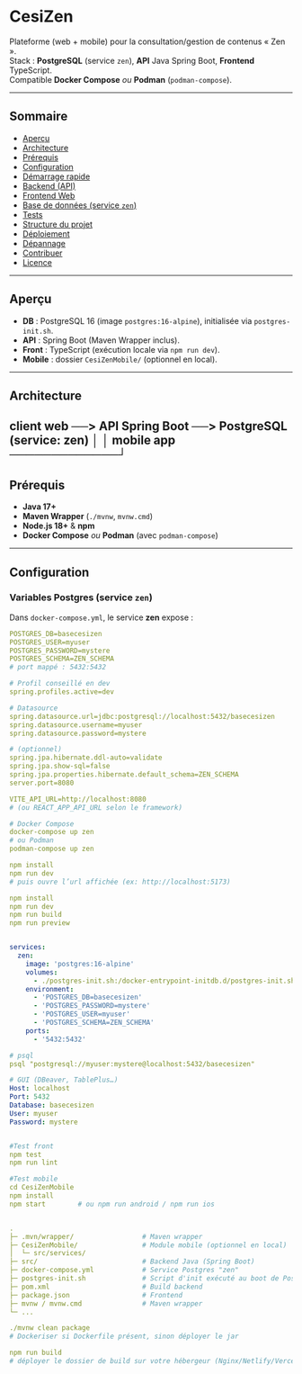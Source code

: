 # CesiZen

Plateforme (web + mobile) pour la consultation/gestion de contenus « Zen ».  
Stack : **PostgreSQL** (service `zen`), **API** Java Spring Boot, **Frontend** TypeScript.  
Compatible **Docker Compose** _ou_ **Podman** (`podman-compose`).

---

## Sommaire
- [Aperçu](#aperçu)
- [Architecture](#architecture)
- [Prérequis](#prérequis)
- [Configuration](#configuration)
- [Démarrage rapide](#démarrage-rapide)
- [Backend (API)](#backend-api)
- [Frontend Web](#frontend-web)
- [Base de données (service `zen`)](#base-de-données-service-zen)
- [Tests](#tests)
- [Structure du projet](#structure-du-projet)
- [Déploiement](#déploiement)
- [Dépannage](#dépannage)
- [Contribuer](#contribuer)
- [Licence](#licence)

---

## Aperçu

- **DB** : PostgreSQL 16 (image `postgres:16-alpine`), initialisée via `postgres-init.sh`.
- **API** : Spring Boot (Maven Wrapper inclus).
- **Front** : TypeScript (exécution locale via `npm run dev`).
- **Mobile** : dossier `CesiZenMobile/` (optionnel en local).

---

## Architecture

client web ──> API Spring Boot ──> PostgreSQL (service: zen)
│ │
mobile app ─────────────┘
 
 
---

## Prérequis

- **Java 17+**
- **Maven Wrapper** (`./mvnw`, `mvnw.cmd`)
- **Node.js 18+** & **npm**
- **Docker Compose** _ou_ **Podman** (avec `podman-compose`)

---

## Configuration

### Variables Postgres (service `zen`)
Dans `docker-compose.yml`, le service **zen** expose :
```yaml
POSTGRES_DB=basecesizen
POSTGRES_USER=myuser
POSTGRES_PASSWORD=mystere
POSTGRES_SCHEMA=ZEN_SCHEMA
# port mappé : 5432:5432

# Profil conseillé en dev
spring.profiles.active=dev

# Datasource
spring.datasource.url=jdbc:postgresql://localhost:5432/basecesizen
spring.datasource.username=myuser
spring.datasource.password=mystere

# (optionnel)
spring.jpa.hibernate.ddl-auto=validate
spring.jpa.show-sql=false
spring.jpa.properties.hibernate.default_schema=ZEN_SCHEMA
server.port=8080

VITE_API_URL=http://localhost:8080
# (ou REACT_APP_API_URL selon le framework)

# Docker Compose
docker-compose up zen
# ou Podman
podman-compose up zen

npm install
npm run dev
# puis ouvre l’url affichée (ex: http://localhost:5173)

npm install
npm run dev
npm run build
npm run preview


services:
  zen:
    image: 'postgres:16-alpine'
    volumes:
      - ./postgres-init.sh:/docker-entrypoint-initdb.d/postgres-init.sh
    environment:
      - 'POSTGRES_DB=basecesizen'
      - 'POSTGRES_PASSWORD=mystere'
      - 'POSTGRES_USER=myuser'
      - 'POSTGRES_SCHEMA=ZEN_SCHEMA'
    ports:
      - '5432:5432'

# psql
psql "postgresql://myuser:mystere@localhost:5432/basecesizen"

# GUI (DBeaver, TablePlus…)
Host: localhost
Port: 5432
Database: basecesizen
User: myuser
Password: mystere


#Test front
npm test
npm run lint

#Test mobile
cd CesiZenMobile
npm install
npm start        # ou npm run android / npm run ios


.
├─ .mvn/wrapper/                 # Maven wrapper
├─ CesiZenMobile/                # Module mobile (optionnel en local)
│  └─ src/services/
├─ src/                          # Backend Java (Spring Boot)
├─ docker-compose.yml            # Service Postgres "zen"
├─ postgres-init.sh              # Script d'init exécuté au boot de Postgres
├─ pom.xml                       # Build backend
├─ package.json                  # Frontend
├─ mvnw / mvnw.cmd               # Maven wrapper
└─ ...

./mvnw clean package
# Dockeriser si Dockerfile présent, sinon déployer le jar

npm run build
# déployer le dossier de build sur votre hébergeur (Nginx/Netlify/Vercel)

